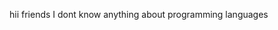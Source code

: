 hii friends 
                                                                       I dont know anything about programming languages
